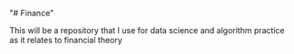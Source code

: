 "# Finance" 

This will be a repository that I use for data science and algorithm practice as it relates to financial theory